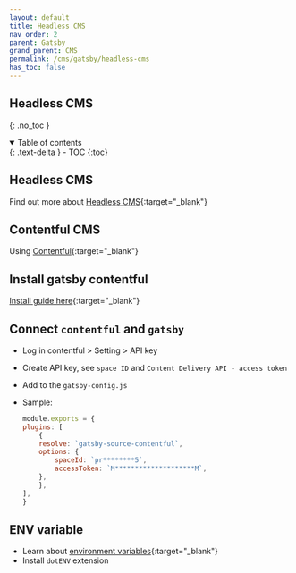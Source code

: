 ```yaml
---
layout: default    
title: Headless CMS
nav_order: 2
parent: Gatsby
grand_parent: CMS
permalink: /cms/gatsby/headless-cms
has_toc: false
---
```


## Headless CMS
{: .no_toc } 

<details open markdown="block">
  <summary>
    Table of contents
  </summary>
  {: .text-delta }
- TOC
{:toc}
</details>

## Headless CMS 

Find out more about [Headless CMS](https://headlesscms.org){:target="_blank"}

## Contentful CMS

Using [Contentful](https://contentful.com){:target="_blank"}

## Install gatsby contentful 

[Install guide here](https://www.gatsbyjs.com/plugins/gatsby-source-contentful/){:target="_blank"}

## Connect `contentful` and `gatsby`

* Log in contentful > Setting > API key 
* Create API key, see `space ID` and  `Content Delivery API - access token`
* Add to the `gatsby-config.js`

* Sample: 
    ```js
    module.exports = {
    plugins: [
        {
        resolve: `gatsby-source-contentful`,
        options: {
            spaceId: `pr********5`,
            accessToken: `M********************M`,
        },
        },
    ],
    }
    ```

## ENV variable

* Learn about [environment variables](https://gatsby.dev/env-vars){:target="_blank"}
* Install `dotENV` extension 
